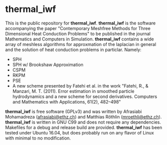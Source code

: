 # thermal_iwf

This is the public repository for __thermal_iwf__. __thermal_iwf__ is the software accompanying the paper "Contemporary Meshfree Methods for Three Dimensional Heat Conduction Problems" to be published in the journal Mathematics and Computers in Simulation. __thermal_iwf__ contains a wide array of meshless algorithms for approxmation of the laplacian in general and the solution of heat conduction problems in particlar. Namely:

* SPH
* SPH w/ Brookshaw Approximation
* CSPM
* RKPM
* PSE
* A new scheme presented by Fatehi et al. in the work "Fatehi, R., & Manzari, M. T. (2011). Error estimation in smoothed particle hydrodynamics and a new scheme for second derivatives. Computers and Mathematics with Applications, 61(2), 482–498"

__thermal_iwf__ is free software (GPLv3) and was written by Afrasiabi Mohamadreza (afrasiabi@ethz.ch) and Matthias Röthlin (mroethli@ethz.ch). __thermal_iwf__ is written in GNU C99 and does not require any dependencies. Makefiles for a debug and release build are provided. __thermal_iwf__ has been tested under Ubuntu 16.04, but does probably run on any flavor of Linux with minimal to no modification. 

